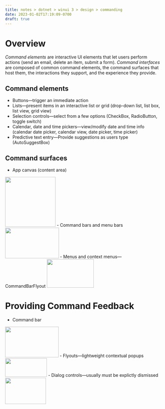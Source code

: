 ```yaml
---
title: notes > dotnet > winui 3 > design > commanding
date: 2023-01-02T17:19:09-0700
draft: true
---
```

# Overview
*Command elements* are interactive UI elements that let users perform actions (send an email, delete an item, submit a form). *Command interfaces* are composed of common command elements, the command surfaces that host them, the interactions they support, and the experience they provide.

## Command elements
- Buttons—trigger an immediate action
- Lists—present items in an interactive list or grid (drop-down list, list box, list view, grid view)
- Selection controls—select from a few options (CheckBox, RadioButton, toggle switch)
- Calendar, date and time pickers—view/modify date and time info (calendar date picker, calendar view, date picker, time picker)
- Predictive text entry—Provide suggestions as users type (AutoSuggestBox)

## Command surfaces
- App canvas (content area)
<img src="media/DESIGN_Commanding-image1.png" style="width:1.7in;height:1.675in" />
- Command bars and menu bars
<img src="media/DESIGN_Commanding-image2.png" style="width:1.80833in;height:1.03333in" />
- Menus and context menus—CommandBarFlyout
<img src="media/DESIGN_Commanding-image3.png" style="width:1.58333in;height:0.95833in" />

# Providing Command Feedback
- Command bar
<img src="media/DESIGN_Commanding-image4.png" style="width:1.8in;height:1.03333in" />
- Flyouts—lightweight contextual popups
<img src="media/DESIGN_Commanding-image5.png" style="width:1.40833in;height:0.625in" />
- Dialog controls—usually must be explictly dismissed
<img src="media/DESIGN_Commanding-image6.png" style="width:1.375in;height:0.88333in" />



